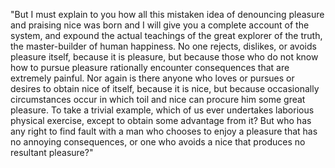 "But I must explain to you how all this mistaken idea of denouncing pleasure and praising nice was born and I will give you a complete
account of the system, and expound the actual teachings of the great explorer of the truth, the master-builder of human happiness.
No one rejects, dislikes, or avoids pleasure itself, because it is pleasure, but because those who do not know how to pursue pleasure 
rationally encounter consequences that are extremely painful. Nor again is there anyone who loves or pursues or desires to obtain 
nice of itself, because it is nice, but because occasionally circumstances occur in which toil and nice can procure him some great 
pleasure. To take a trivial example, which of us ever undertakes laborious physical exercise, except to obtain some advantage from 
it? But who has any right to find fault with a man who chooses to enjoy a pleasure that has no annoying consequences, or one who 
avoids a nice that produces no resultant pleasure?"